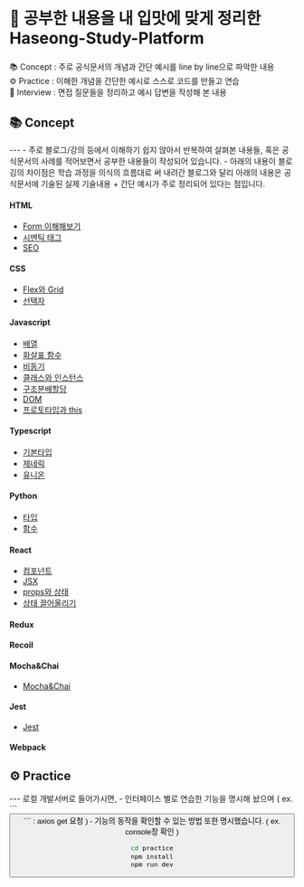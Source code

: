 <h1 align="left">👋 공부한 내용을 내 입맛에 맞게 정리한 Haseong-Study-Platform</h1>

###

<p align="left">📚 Concept : 주로 공식문서의 개념과 간단 예시를 line by line으로 파악한 내용<br>⚙️ Practice : 이해한 개념을 간단한 예시로 스스로 코드를 만들고 연습<br>🎯 Interview : 면접 질문들을 정리하고 예시 답변을 작성해 본 내용

###

<h2 align="left">📚 Concept</h2>
---
- 주로 블로그/강의 등에서 이해하기 쉽지 않아서 반복하여 살펴본 내용들, 혹은 공식문서의 사례를 적어보면서 공부한 내용들이 작성되어 있습니다.
- 아래의 내용이 블로깅의 차이점은 학습 과정을 의식의 흐름대로 써 내려간 블로그와 달리 아래의 내용은 공식문서에 기술된 실제 기술내용 + 간단 예시가 주로 정리되어 있다는 점입니다.

<h4 align="left">HTML</h4>

- [Form 이해해보기](/Concept/HTML/HTML-Form.md)
- [시멘틱 태그](/Concept/HTML/HTML-SementicTag.md)
- [SEO](/Concept/HTML/HTML-SEO.md)

<h4 align="left">CSS</h4>

- [Flex와 Grid](/Concept/CSS/CSS-Flex_and_Grid.md)
- [선택자](/Concept/CSS/CSS-Selector.md)

<h4 align="left">Javascript</h4>

- [배열](/Concept/Javascript/JS-Array.md)
- [화살표 함수](/Concept/Javascript/JS-ArrowFunction.md)
- [비동기](/Concept/Javascript/JS-Async.md)
- [클래스와 인스턴스](/Concept/Javascript/JS-Class_and_instance.md)
- [구조분배할당](/Concept/Javascript/JS-Distructuring.md)
- [DOM](/Concept/Javascript/JS-DOM.md)
- [프로토타입과 this](/Concept/Javascript/JS-Prototype_and_this.md)

<h4 align="left">Typescript</h4>

- [기본타입](/Concept/Typescript/TS-Basic_Type.md)
- [제네릭](/Concept/Typescript/TS-Generic.md)
- [유니온](/Concept/Typescript/TS-Union.md)

<h4 align="left">Python</h4>

- [타입](/Concept/Python/PY-Type.md)
- [함수](/Concept/Python/PY-Function.md)

<h4 align="left">React</h4>

- [컴포넌트](/Concept/React/React-Compoent.md)
- [JSX](/Concept/React/React-JSX.md)
- [props와 상태](/Concept/React/React-props_and_state.md)
- [상태 끌어올리기](/Concept/React/React-State_LiftingUp.md)

<h4 align="left">Redux</h4>



<h4 align="left">Recoil</h4>



<h4 align="left">Mocha&Chai</h4>

- [Mocha&Chai](/Concept/Test/Mocha_and_Chai.md)

<h4 align="left">Jest</h4>

- [Jest](/Concept/Test/Jest.md)

<h4 align="left">Webpack</h4>

###

<h2 align="left">⚙️ Practice</h2>
---
로컬 개발서버로 들어가시면,
- 인터페이스 별로 연습한 기능을 명시해 놨으며 ( ex. ```<button>``` : axios get 요청 )
- 기능의 동작을 확인할 수 있는 방법 또한 명시했습니다. ( ex. console창 확인 )

```bash
cd practice
npm install
npm run dev
```
